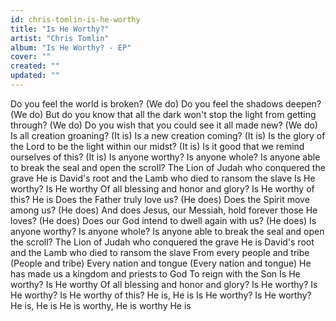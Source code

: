 ```yaml
---
id: chris-tomlin-is-he-worthy
title: "Is He Worthy?"
artist: "Chris Tomlin"
album: "Is He Worthy? - EP"
cover: ""
created: ""
updated: ""
---
```


Do you feel the world is broken? (We do)
Do you feel the shadows deepen? (We do)
But do you know that all the dark won't stop the light
from getting through? (We do)
Do you wish that you could see it all made new? (We
do)
Is all creation groaning? (It is)
Is a new creation coming? (It is)
Is the glory of the Lord to be the light within our midst?
(It is)
Is it good that we remind ourselves of this? (It is)
Is anyone worthy? Is anyone whole?
Is anyone able to break the seal and open the scroll?
The Lion of Judah who conquered the grave
He is David's root and the Lamb who died to ransom the
slave
Is He worthy? Is He worthy
Of all blessing and honor and glory?
Is He worthy of this?
He is
Does the Father truly love us? (He does)
Does the Spirit move among us? (He does)
And does Jesus, our Messiah, hold forever those He
loves? (He does)
Does our God intend to dwell again with us? (He does)
Is anyone worthy? Is anyone whole?
Is anyone able to break the seal and open the scroll?
The Lion of Judah who conquered the grave
He is David's root and the Lamb who died to ransom the
slave
From every people and tribe (People and tribe)
Every nation and tongue (Every nation and tongue)
He has made us a kingdom and priests to God
To reign with the Son
Is He worthy? Is He worthy
Of all blessing and honor and glory?
Is He worthy? Is He worthy?
Is He worthy of this?
He is, He is
Is He worthy? Is He worthy?
He is, He is
He is worthy, He is worthy
He is